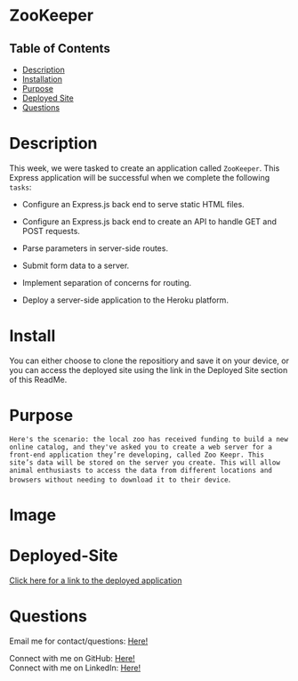 # ZooKeeper

  ## Table of Contents
  - [Description](#Description)
  - [Installation](#Install)
  - [Purpose](#Purpose)
  - [Deployed Site](#Deployed-Site)
  - [Questions](#Questions)

# Description
This week, we were tasked to create an application called `ZooKeeper`. This Express application will be successful when we complete the following `tasks`:

- Configure an Express.js back end to serve static HTML files.

- Configure an Express.js back end to create an API to handle GET and POST requests.

- Parse parameters in server-side routes.

- Submit form data to a server.

- Implement separation of concerns for routing.

- Deploy a server-side application to the Heroku platform.


# Install
You can either choose to clone the repositiory and save it on your device, or you can access the deployed site using the link in the Deployed Site section of this ReadMe.

# Purpose
`Here's the scenario: the local zoo has received funding to build a new online catalog, and they've asked you to create a web server for a front-end application they’re developing, called Zoo Keepr. This site’s data will be stored on the server you create. This will allow animal enthusiasts to access the data from different locations and browsers without needing to download it to their device`.


# Image



# Deployed-Site
[Click here for a link to the deployed application]()

# Questions

Email me for contact/questions: [Here!](leah.fox7@gmail.com)

Connect with me on GitHub: [Here!](https://github.com/LF56)
<br>
Connect with me on LinkedIn: [Here!](https://www.linkedin.com/in/leah-fox-37963b1a2/)
